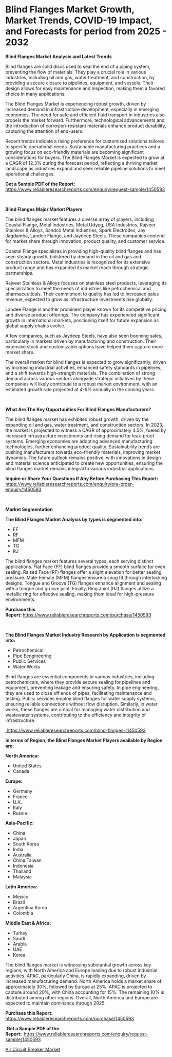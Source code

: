 <p><h1>Blind Flanges Market Growth, Market Trends, COVID-19 Impact, and Forecasts for period from 2025 - 2032</h1></p><p><strong>Blind Flanges Market Analysis and Latest Trends</strong></p>
<p><p>Blind flanges are solid discs used to seal the end of a piping system, preventing the flow of materials. They play a crucial role in various industries, including oil and gas, water treatment, and construction, by providing a secure closure to pipelines, equipment, and vessels. Their design allows for easy maintenance and inspection, making them a favored choice in many applications.</p><p>The Blind Flanges Market is experiencing robust growth, driven by increased demand in infrastructure development, especially in emerging economies. The need for safe and efficient fluid transport in industries also propels the market forward. Furthermore, technological advancements and the introduction of corrosion-resistant materials enhance product durability, capturing the attention of end-users.</p><p>Recent trends indicate a rising preference for customized solutions tailored to specific operational needs. Sustainable manufacturing practices and a growing focus on eco-friendly materials are becoming significant considerations for buyers. The Blind Flanges Market is expected to grow at a CAGR of 12.3% during the forecast period, reflecting a thriving market landscape as industries expand and seek reliable pipeline solutions to meet operational challenges.</p></p>
<p><strong>Get a Sample PDF of the Report:&nbsp;</strong> <a href="https://www.reliableresearchreports.com/enquiry/request-sample/1450593?utm_campaign=2606&utm_medium=2&utm_source=Github&utm_content=ia&utm_term=06032025&utm_id=blind-flanges">https://www.reliableresearchreports.com/enquiry/request-sample/1450593</a></p>
<p>&nbsp;</p>
<p><strong>Blind Flanges Major Market Players</strong></p>
<p><p>The blind flanges market features a diverse array of players, including Coastal Flange, Metal Industries, Metal Udyog, USA Industries, Rajveer Stainless & Alloys, Sandco Metal Industries, Spark Electrodes, Jay Jagdamba, Landee Flange, and Jaydeep Steels. These companies contend for market share through innovation, product quality, and customer service.</p><p>Coastal Flange specializes in providing high-quality blind flanges and has seen steady growth, bolstered by demand in the oil and gas and construction sectors. Metal Industries is recognized for its extensive product range and has expanded its market reach through strategic partnerships.</p><p>Rajveer Stainless & Alloys focuses on stainless steel products, leveraging its specialization to meet the needs of industries like petrochemical and pharmaceuticals. Their commitment to quality has led to increased sales revenue, expected to grow as infrastructure investments rise globally.</p><p>Landee Flange is another prominent player known for its competitive pricing and diverse product offerings. The company has experienced significant growth in international markets, positioning itself for future expansion as global supply chains evolve.</p><p>A few companies, such as Jaydeep Steels, have also seen booming sales, particularly in markets driven by manufacturing and construction. Their extensive stock and customizable options have helped them capture more market share.</p><p>The overall market for blind flanges is expected to grow significantly, driven by increasing industrial activities, enhanced safety standards in pipelines, and a shift towards high-strength materials. The combination of strong demand across various sectors alongside strategic initiatives by these companies will likely contribute to a robust market environment, with an estimated growth rate projected at 4-6% annually in the coming years.</p></p>
<p>&nbsp;</p>
<p><strong>What Are The Key Opportunities For Blind Flanges Manufacturers?</strong></p>
<p><p>The blind flanges market has exhibited robust growth, driven by the expanding oil and gas, water treatment, and construction sectors. In 2023, the market is projected to witness a CAGR of approximately 4.5%, fueled by increased infrastructure investments and rising demand for leak-proof systems. Emerging economies are adopting advanced manufacturing technologies, further enhancing product quality. Sustainability trends are pushing manufacturers towards eco-friendly materials, improving market dynamics. The future outlook remains positive, with innovations in design and material science anticipated to create new opportunities, ensuring the blind flanges market remains integral to various industrial applications.</p></p>
<p><strong>Inquire or Share Your Questions If Any Before Purchasing This Report:</strong> <a href="https://www.reliableresearchreports.com/enquiry/pre-order-enquiry/1450593?utm_campaign=2606&utm_medium=2&utm_source=Github&utm_content=ia&utm_term=06032025&utm_id=blind-flanges">https://www.reliableresearchreports.com/enquiry/pre-order-enquiry/1450593</a></p>
<p>&nbsp;</p>
<p><strong>Market Segmentation</strong></p>
<p><strong>The Blind Flanges Market Analysis by types is segmented into:</strong></p>
<p><ul><li>FF</li><li>RF</li><li>MFM</li><li>TG</li><li>RJ</li></ul></p>
<p><p>The blind flanges market features several types, each serving distinct applications. Flat Face (FF) blind flanges provide a smooth surface for even sealing. Raised Face (RF) flanges offer a slight elevation for better sealing pressure. Male-Female (MFM) flanges ensure a snug fit through interlocking designs. Tongue and Groove (TG) flanges enhance alignment and sealing with a tongue and groove joint. Finally, Ring Joint (RJ) flanges utilize a metallic ring for effective sealing, making them ideal for high-pressure environments.</p></p>
<p><strong>Purchase this Report:&nbsp;</strong><a href="https://www.reliableresearchreports.com/purchase/1450593?utm_campaign=2606&utm_medium=2&utm_source=Github&utm_content=ia&utm_term=06032025&utm_id=blind-flanges">https://www.reliableresearchreports.com/purchase/1450593</a></p>
<p>&nbsp;</p>
<p><strong>The Blind Flanges Market Industry Research by Application is segmented into:</strong></p>
<p><ul><li>Petrochemical</li><li>Pipe Eengineering</li><li>Public Services</li><li>Water Works</li></ul></p>
<p><p>Blind flanges are essential components in various industries, including petrochemicals, where they provide secure sealing for pipelines and equipment, preventing leakage and ensuring safety. In pipe engineering, they are used to close off ends of pipes, facilitating maintenance and testing. Public services employ blind flanges for water supply systems, ensuring reliable connections without flow disruption. Similarly, in water works, these flanges are critical for managing water distribution and wastewater systems, contributing to the efficiency and integrity of infrastructure.</p></p>
<p><a href="https://www.reliableresearchreports.com/blind-flanges-r1450593?utm_campaign=2606&utm_medium=2&utm_source=Github&utm_content=ia&utm_term=06032025&utm_id=blind-flanges">&nbsp;https://www.reliableresearchreports.com/blind-flanges-r1450593</a></p>
<p><strong>In terms of Region, the Blind Flanges Market Players available by Region are:</strong></p>
<p>
    <p> <strong> North America: </strong>
        <ul>
            <li>United States</li>
            <li>Canada</li>
        </ul>
        </p> 
    <p> <strong> Europe: </strong>
        <ul>
            <li>Germany</li>
            <li>France</li>
            <li>U.K.</li>
            <li>Italy</li>
            <li>Russia</li>
        </ul>
        </p> 
    <p> <strong> Asia-Pacific: </strong>
        <ul>
            <li>China</li>
            <li>Japan</li>
            <li>South Korea</li>
            <li>India</li>
            <li>Australia</li>
            <li>China Taiwan</li>
            <li>Indonesia</li>
            <li>Thailand</li>
            <li>Malaysia</li>
        </ul>
        </p> 
    <p> <strong> Latin America: </strong>
        <ul>
            <li>Mexico</li>
            <li>Brazil</li>
            <li>Argentina Korea</li>
            <li>Colombia</li>
        </ul>
        </p> 
    <p> <strong> Middle East & Africa: </strong>
        <ul>
            <li>Turkey</li>
            <li>Saudi</li>
            <li>Arabia</li>
            <li>UAE</li>
            <li>Korea</li>
        </ul>
    </p>
    </p>
<p><p>The blind flanges market is witnessing substantial growth across key regions, with North America and Europe leading due to robust industrial activities. APAC, particularly China, is rapidly expanding, driven by increased manufacturing demand. North America holds a market share of approximately 30%, followed by Europe at 25%. APAC is projected to capture around 20%, with China accounting for 15%. The remaining 10% is distributed among other regions. Overall, North America and Europe are expected to maintain dominance through 2025.</p></p>
<p><strong>Purchase this Report: </strong><a href="https://www.reliableresearchreports.com/purchase/1450593?utm_campaign=2606&utm_medium=2&utm_source=Github&utm_content=ia&utm_term=06032025&utm_id=blind-flanges">https://www.reliableresearchreports.com/purchase/1450593</a></p>
<p>&nbsp;<strong>Get a Sample PDF of the Report:&nbsp;&nbsp;</strong><a href="https://www.reliableresearchreports.com/enquiry/request-sample/1450593?utm_campaign=2606&utm_medium=2&utm_source=Github&utm_content=ia&utm_term=06032025&utm_id=blind-flanges">https://www.reliableresearchreports.com/enquiry/request-sample/1450593</a></p>
<p><strong></strong></p>
<p><p><a href="https://github.com/manesros8/Market-Research-Report-List-1/blob/main/air-circuit-breaker-market.md?utm_campaign=2606&utm_medium=2&utm_source=Github&utm_content=ia&utm_term=06032025&utm_id=blind-flanges">Air Circuit Breaker Market</a></p></p>